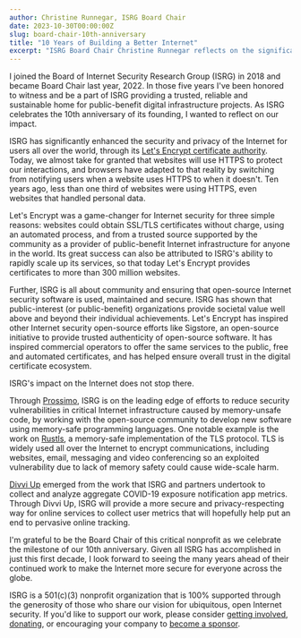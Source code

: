 ```yaml
---
author: Christine Runnegar, ISRG Board Chair
date: 2023-10-30T00:00:00Z
slug: board-chair-10th-anniversary
title: "10 Years of Building a Better Internet"
excerpt: "ISRG Board Chair Christine Runnegar reflects on the significance of our work and impact as we celebrate our 10th anniversary."
---
```


I joined the Board of Internet Security Research Group (ISRG) in 2018 and became Board Chair last year, 2022. In those five years I've been honored to witness and be a part of ISRG providing a trusted, reliable and sustainable home for public-benefit digital infrastructure projects. As ISRG celebrates the 10th anniversary of its founding, I wanted to reflect on our impact.

ISRG has significantly enhanced the security and privacy of the Internet for users all over the world, through its [Let's Encrypt certificate authority](https://letsencrypt.org/). Today, we almost take for granted that websites will use HTTPS to protect our interactions, and browsers have adapted to that reality by switching from notifying users when a website uses HTTPS to when it doesn't. Ten years ago, less than one third of websites were using HTTPS, even websites that handled personal data.

Let's Encrypt was a game-changer for Internet security for three simple reasons: websites could obtain SSL/TLS certificates without charge, using an automated process, and from a trusted source supported by the community as a provider of public-benefit Internet infrastructure for anyone in the world. Its great success can also be attributed to ISRG's ability to rapidly scale up its services, so that today Let's Encrypt provides certificates to more than 300 million websites.

Further, ISRG is all about community and ensuring that open-source Internet security software is used, maintained and secure. ISRG has shown that public-interest (or public-benefit) organizations provide societal value well above and beyond their individual achievements. Let's Encrypt has inspired other Internet security open-source efforts like Sigstore, an open-source initiative to provide trusted authenticity of open-source software. It has inspired commercial operators to offer the same services to the public, free and automated certificates, and has helped ensure overall trust in the digital certificate ecosystem.

ISRG's impact on the Internet does not stop there.

Through [Prossimo](https://www.memorysafety.org/), ISRG is on the leading edge of efforts to reduce security vulnerabilities in critical Internet infrastructure caused by memory-unsafe code, by working with the open-source community to develop new software using memory-safe programming languages. One notable example is the work on [Rustls](https://www.memorysafety.org/blog/rustls-new-features/), a memory-safe implementation of the TLS protocol. TLS is widely used all over the Internet to encrypt communications, including websites, email, messaging and video conferencing so an exploited vulnerability due to lack of memory safety could cause wide-scale harm.

[Divvi Up](https://divviup.org/) emerged from the work that ISRG and partners undertook to collect and analyze aggregate COVID-19 exposure notification app metrics. Through Divvi Up, ISRG will provide a more secure and privacy-respecting way for online services to collect user metrics that will hopefully help put an end to pervasive online tracking.

I'm grateful to be the Board Chair of this critical nonprofit as we celebrate the milestone of our 10th anniversary. Given all ISRG has accomplished in just this first decade, I look forward to seeing the many years ahead of their continued work to make the Internet more secure for everyone across the globe.

ISRG is a 501(c)(3) nonprofit organization that is 100% supported through the generosity of those who share our vision for ubiquitous, open Internet security. If you'd like to support our work, please consider [getting involved](https://www.abetterinternet.org/getinvolved/), [donating](https://www.abetterinternet.org/donate/), or encouraging your company to [become a sponsor](https://www.abetterinternet.org/sponsor/).
